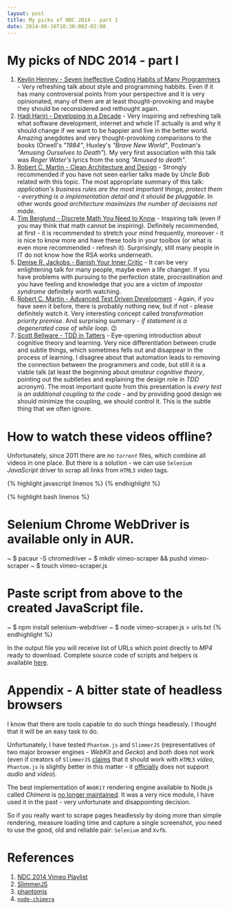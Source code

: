 ```yaml
---
layout: post
title: My picks of NDC 2014 - part I
date: 2014-06-16T10:30:00Z-02:00
---
```


# My picks of NDC 2014 - part I

1. [Kevlin Henney - Seven Ineffective Coding Habits of Many Programmers](https://vimeo.com/97329157) - Very refreshing talk about style and programming habbits. Even if it has many controversial points from your perspective and it is very opinionated, many of them are at least thought-provoking and maybe they should be reconsidered and rethought again.
2. [Hadi Hariri - Developing in a Decade](https://vimeo.com/97315946) - Very inspiring and refreshing talk what software development, internet and whole IT actually is and why it should change if we want to be happier and live in the better world. Amazing anegdotes and very thought-provoking comparisons to the books (Orwell's *"1984"*, Huxley's *"Brave New World"*, Postman's *"Amusing Ourselves to Death"*). My very first association with this talk was *Roger Water's* lyrics from the song *"Amused to death"*.
3. [Robert C. Martin - Clean Architecture and Design](https://vimeo.com/97530863) - Strongly recommended if you have not seen earlier talks made by *Uncle Bob* related with this topic. The most appropriate summary of this talk: *application's business rules are the most important things, protect them - everything is a implementation detail and it should be pluggable*. In other words *good architecture maximizes the number of decisions not made*.
4. [Tim Berglund - Discrete Math You Need to Know](https://vimeo.com/97505656) - Inspiring talk (even if you may think that math cannot be inspiring). Definitely recommended, at first - it is recommended to stretch your mind frequently, moreover - it is nice to know more and have these tools in your toolbox (or what is even more recommended - refresh it). Surprisingly, still many people in IT do not know how the RSA works underneath.
5. [Denise R. Jackobs - Banish Your Inner Critic](https://vimeo.com/97318800) - It can be very enlightening talk for many people, maybe even a life changer. If you have problems with pursuing to the perfection state, procrastination and you have feeling and knowledge that you are a victim of *impostor syndrome* definitely worth watching.
6. [Robert C. Martin - Advanced Test Driven Development](TODO) - Again, if you have seen it before, there is probably nothing new, but if not - please definitely watch it. Very interesting concept called *transformation priority premise*. And surprising summary - *if statement is a degenerated case of while loop*. :wink:
7. [Scott Bellware - TDD in Tatters](TODO) - Eye-opening introduction about cognitive theory and learning. Very nice differentiation between crude and subtle things, which sometimes fells out and disappear in the process of learning. I disagree about that automation leads to removing the connection between the programmers and code, but still it is a viable talk (at least the beginning about *amateur cognitive theory*, pointing out the subtleties and explaining the design role in *TDD* acronym). The most important quote from this presentation is *every test is an additional coupling to the code* - and by providing good design we should minimize the coupling, we should control it. This is the subtle thing that we often ignore.

# How to watch these videos offline?

Unfortunately, since 2011 there are no *`torrent`* files, which combine all videos in one place. But there is a solution - we can use `Selenium` *JavaScript* driver to scrap all links from *`HTML5`* *video* tags.

{% highlight javascript linenos %}
{% endhighlight %}

{% highlight bash linenos %}
# Selenium Chrome WebDriver is available only in AUR.
~ $ pacaur -S chromedriver
~ $ mkdir vimeo-scraper && pushd vimeo-scraper
~ $ touch vimeo-scraper.js
# Paste script from above to the created JavaScript file.
~ $ npm install selenium-webdriver
~ $ node vimeo-scraper.js > urls.txt
{% endhighlight %}

In the output file you will receive list of URLs which point directly to *MP4* ready to download. Complete source code of scripts and helpers is available [here](https://github.com/afronski/playground-repository/tree/master/vimeo-scraper).

# Appendix - A bitter state of headless browsers

I know that there are tools capable to do such things headlessly. I thought that it will be an easy task to do.

Unfortunately, I have tested `Phantom.js` and `SlimmerJS` (representatives of two major browser engines - *WebKit* and *Gecko*) and both does not work (even if creators of `SlimmerJS` [claims](http://slimerjs.org/features.html) that it should work with *`HTML5`* *video*, `Phantom.js` is slightly better in this matter - it [officially](https://github.com/ariya/phantomjs/wiki/Supported-Web-Standards#unsupported-features) does not support *audio* and *video*).

The best implementation of *`WebKit`* rendering engine available to Node.js called *Chimera* is [no longer maintained](https://github.com/deanmao/node-chimera/issues/44#issuecomment-30561620). It was a very nice module, I have used it in the past - very unfortunate and disappointing decision.

So if you really want to scrape pages headlessly by doing more than simple rendering, measure loading time and capture a single screenshot, you need to use the good, old and reliable pair: `Selenium` and `Xvfb`.

# References

1. [NDC 2014 Vimeo Playlist](https://vimeo.com/channels/ndc2014)
2. [SlimmerJS](http://slimmerjs.org)
3. [phantomjs](http://phantomjs.org)
4. [`node-chimera`](https://github.com/deanmao/node-chimera)
